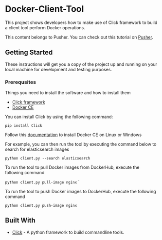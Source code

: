 # Docker-Client-Tool   

This project shows developers how to make use of Click framework to build a client tool perform Docker operations. 

This content belongs to Pusher. You can check out this tutorial on [Pusher](https://pusher.com/tutorials/docker-client-tool-python).

## Getting Started

These instructions will get you a copy of the project up and running on your local machine for development and testing purposes.


### Prerequsites  

Things you need to install the software and how to install them  

- [Click framework]( https://click.palletsprojects.com/en/7.x/)
- [Docker CE](https://docs.docker.com/install/)

You can install Click by using the following command:  

`pip install Click`   

Follow this [documentation](https://docs.docker.com/install/) to install Docker CE on Linux or Windows  

For example, you can then run the tool by executing the command below to search for elasticsearch images

`python client.py --search elasticsearch`    

To run the tool to pull Docker images from DockerHub, execute the following command 

`python client.py pull-image nginx`         ` 

To run the tool to push Docker images to DockerHub, execute the following command

`python client.py push-image nginx`           

## Built With  

- [Click](https://click.palletsprojects.com/en/7.x/) - A python framework to build commandline tools.
